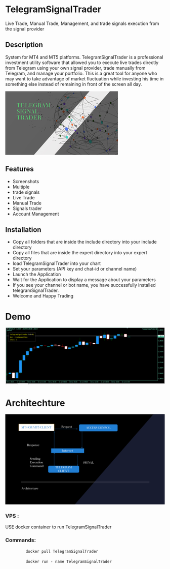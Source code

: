 # TelegramSignalTrader

 Live Trade, Manual Trade, Management, and  trade signals  execution from the signal provider

## Description 
System for MT4 and MT5   platforms.
TelegramSignalTrader is a professional investment utility software that allowed you to execute live trades directly from Telegram using your 
own signal provider, trade manually from Telegram, and manage your portfolio.
This is a great tool for anyone who may want to take advantage of market fluctuation while investing his time in something else instead of remaining in front of the screen all day.


![image](logo.png)
## Features

- Screenshots
- Multiple
- trade signals
- Live Trade
- Manual Trade
- Signals trader
- Account Management

## Installation
 - Copy all  folders  that are inside the include directory into your include directory
 - Copy all files that are inside the expert directory into your expert directory
 - load TelegramSignalTrader into your chart
 - Set your parameters (API key and chat-id or channel name)
 - Launch the Application
 - Wait for the Application to display a message about your parameters
 - If you see your channel or bot name, you have successfully installed telegramSignalTrader.
- Welcome and Happy Trading
# Demo

[![Watch the video](telegramsignaltrader.png)](https://youtu.be/k0Ly_gyRb5U)

# Architechture

![configuration](architechture.png)

### VPS :
USE docker container to run TelegramSignalTrader
       

### Commands: 
             docker pull TelegramSignalTrader
             
             docker run - name TelegramSignalTrader
